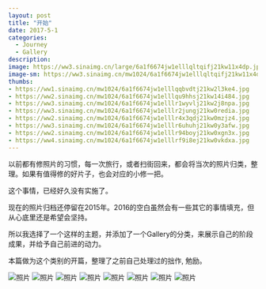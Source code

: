 ```yaml
---
layout: post
title: "开始"
date: 2017-5-1
categories:
  - Journey
  - Gallery
description: 
image: https://ww3.sinaimg.cn/large/6a1f6674jw1elllqltqifj21kw11x4dp.jpg
image-sm: https://ww3.sinaimg.cn/mw1024/6a1f6674jw1elllqltqifj21kw11x4dp.jpg
thumbs:
- https://ww1.sinaimg.cn/mw1024/6a1f6674jw1elllqqbvdtj21kw2l3ke4.jpg
- https://ww2.sinaimg.cn/mw1024/6a1f6674jw1elllqu9hhsj21kw14i484.jpg
- https://ww3.sinaimg.cn/mw1024/6a1f6674jw1elllr1wyvlj21kw2j8npa.jpg
- https://ww3.sinaimg.cn/mw1024/6a1f6674jw1elllr2jungj21kw0redia.jpg
- https://ww2.sinaimg.cn/mw1024/6a1f6674jw1elllr4x3qdj21kw0mzjz4.jpg
- https://ww3.sinaimg.cn/mw1024/6a1f6674jw1elllr6uhuhj21kw0y3afw.jpg
- https://ww2.sinaimg.cn/mw1024/6a1f6674jw1elllr94boyj21kw0xgn3x.jpg
- https://ww4.sinaimg.cn/mw1024/6a1f6674jw1elllrf9i8ej21kw0vkdxa.jpg
---
```

以前都有修照片的习惯，每一次旅行，或者扫街回来，都会将当次的照片归类，整理。如果有值得修的好片子，也会对应的小修一把。

这个事情，已经好久没有实施了。

现在的照片归档还停留在2015年。2016的空白虽然会有一些其它的事情填充，但从心底里还是希望会坚持。

所以我选择了一个这样的主题，并添加了一个Gallery的分类，来展示自己的阶段成果，并给予自己前进的动力。

本篇做为这个类别的开篇，整理了之前自己处理过的拙作, 勉励。

![照片](https://ww1.sinaimg.cn/mw1024/6a1f6674jw1elllqqbvdtj21kw2l3ke4.jpg)
![照片](https://ww2.sinaimg.cn/mw1024/6a1f6674jw1elllqu9hhsj21kw14i484.jpg)
![照片](https://ww3.sinaimg.cn/mw1024/6a1f6674jw1elllr1wyvlj21kw2j8npa.jpg)
![照片](https://ww3.sinaimg.cn/mw1024/6a1f6674jw1elllr2jungj21kw0redia.jpg)
![照片](https://ww2.sinaimg.cn/mw1024/6a1f6674jw1elllr4x3qdj21kw0mzjz4.jpg)
![照片](https://ww3.sinaimg.cn/mw1024/6a1f6674jw1elllr6uhuhj21kw0y3afw.jpg)
![照片](https://ww2.sinaimg.cn/mw1024/6a1f6674jw1elllr94boyj21kw0xgn3x.jpg)
![照片](https://ww4.sinaimg.cn/mw1024/6a1f6674jw1elllrf9i8ej21kw0vkdxa.jpg)
